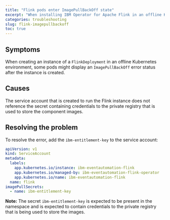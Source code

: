 ```yaml
---
title: "Flink pods enter ImagePullBackOff state"
excerpt: "When installing IBM Operator for Apache Flink in an offline Kubernetes environment, the Flink instance fails with some pods going in to the ImagePullBackOff state."
categories: troubleshooting
slug: flink-imagepullbackoff
toc: true
---
```


## Symptoms

When creating an instance of a `FlinkDeployment` in an offline Kubernetes environment, some pods might display an `ImagePullBackOff` error status after the instance is created.

## Causes

The service account that is created to run the Flink instance does not reference the secret containing credentials to the private registry that is used to store the component images.

## Resolving the problem

To resolve the error, add the `ibm-entitlement-key` to the service account:

```yaml
apiVersion: v1
kind: ServiceAccount
metadata:
  labels:
    app.kubernetes.io/instance: ibm-eventautomation-flink
    app.kubernetes.io/managed-by: ibm-eventautomation-flink-operator
    app.kubernetes.io/name: ibm-eventautomation-flink
  name: flink
imagePullSecrets:
  - name: ibm-entitlement-key
```

**Note:** The secret `ibm-entitlement-key` is expected to be present in the namespace and is expected to contain credentials to the private registry that is being used to store the images.
